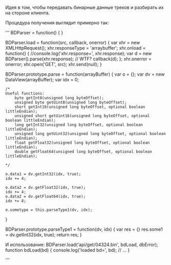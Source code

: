 Идея в том, чтобы передавать бинарные данные треков и разбирать их на стороне клиента.

Процедура получения выглядит примерно так:

'''
BDParser = function() {
}

BDParser.load = function(src, callback, onerror) {
    var xhr = new XMLHttpRequest();
    xhr.responseType = 'arraybuffer';
    xhr.onload = function() {
	//console.log('xhr.response=', xhr.response);
	var d = new BDParser().parse(xhr.response);		// WTF?
	callback(d);
    };
    xhr.onerror = onerror;
    xhr.open('GET', src);
    xhr.send(null);
}

BDParser.prototype.parse = function(arrayBuffer) {
    var o = {};
    var dv = new DataView(arrayBuffer);
    var idx = 0;

    /*
    Useful functions:
        byte getInt8(unsigned long byteOffset);
        unsigned byte getUint8(unsigned long byteOffset);
        short getInt16(unsigned long byteOffset, optional boolean littleEndian);
        unsigned short getUint16(unsigned long byteOffset, optional boolean littleEndian);
        long getInt32(unsigned long byteOffset, optional boolean littleEndian);
        unsigned long getUint32(unsigned long byteOffset, optional boolean littleEndian);
        float getFloat32(unsigned long byteOffset, optional boolean littleEndian);
        double getFloat64(unsigned long byteOffset, optional boolean littleEndian);

    */

    o.data1 = dv.getInt32(idx, true);
    idx += 4;

    o.data2 = dv.getFloat32(idx, true);
    idx += 4;
    o.data2 = dv.getFloat64(idx, true);
    idx += 8;

    o.sometype = this.parseType1(dv, idx);
}

BDParser.prototype.parseType1 = function(dv, idx) {
    var res = {}
    res.some1 = dv.getInt32(idx, true);
    return res;
}

И использование:
    BDParser.load('api/get/04324.bin', bdLoad, dbError);
    function bdLoad(bd) {
	console.log('loaded bd=', bd);
	// ...
    }

'''

